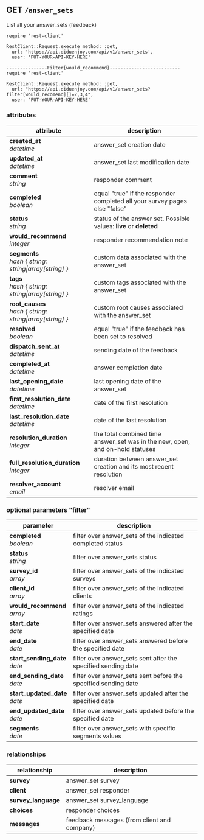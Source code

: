 ## GET `/answer_sets`

List all your answer_sets (feedback)

```ruby--Rails
require 'rest-client'

RestClient::Request.execute method: :get,
  url: 'https://api.diduenjoy.com/api/v1/answer_sets',
  user: 'PUT-YOUR-API-KEY-HERE'

---------------Filter[would_recommend]--------------------------
require 'rest-client'

RestClient::Request.execute method: :get,
  url: "https://api.diduenjoy.com/api/v1/answer_sets?filter[would_recomend][]=2,3,4",
  user: 'PUT-YOUR-API-KEY-HERE'
```

### attributes

attribute          | description
------------- | -------------
__created_at__<br>_datetime_  | answer_set creation date
__updated_at__<br>_datetime_  | answer_set last modification date
__comment__<br>_string_ | responder comment
__completed__<br>_boolean_ | equal "true" if the responder completed all your survey pages else "false"
__status__<br>_string_ | status of the answer set. Possible values: <b>live</b> or <b>deleted</b>
__would_recommend__<br>_integer_ | responder recommendation note
__segments__<br>_hash { string: string&#124;array[string] }_ | custom data associated with the answer_set
__tags__<br>_hash { string: string&#124;array[string] }_ | custom tags associated with the answer_set
__root_causes__<br>_hash { string: string&#124;array[string] }_ | custom root causes associated with the answer_set
__resolved__<br>_boolean_ | equal "true" if the feedback has been set to resolved
__dispatch_sent_at__<br>_datetime_  | sending date of the feedback
__completed_at__<br>_datetime_  | answer completion date
__last_opening_date__<br>_datetime_ | last opening date of the answer_set
__first_resolution_date__<br>_datetime_ | date of the first resolution
__last_resolution_date__<br>_datetime_ | date of the last resolution
__resolution_duration__<br>_integer_  | the total combined time answer_set was in the new, open, and on-hold statuses
__full_resolution_duration__<br>_integer_  | duration between answer_set creation and its most recent resolution
__resolver_account__<br>_email_ | resolver email

### optional parameters "filter"

parameter          | description
------------- |-------------
__completed__<br>_boolean_ | filter over answer_sets of the indicated completed status
__status__<br>_string_ | filter over answer_sets status
__survey_id__<br>_array_  | filter over answer_sets of the indicated surveys
__client_id__<br>_array_ | filter over answer_sets of the indicated clients
__would_recommend__<br>_array_  | filter over answer_sets of the indicated ratings
__start_date__<br>_date_ | filter over answer_sets answered after the specified date
__end_date__<br>_date_ | filter over answer_sets answered before the specified date
__start_sending_date__<br>_date_ | filter over answer_sets sent after the specified sending date
__end_sending_date__<br>_date_ | filter over answer_sets sent before the specified sending date
__start_updated_date__<br>_date_ | filter over answer_sets updated after the specified date
__end_updated_date__<br>_date_ | filter over answer_sets updated before the specified date
__segments__<br>_date_ | filter over answer_sets with specific segments values

### relationships

relationship          | description
------------------------------ | -------------
__survey__  | answer_set survey
__client__  | answer_set responder
__survey_language__  | answer_set survey_language
__choices__  | responder choices
__messages__ | feedback messages (from client and company)
